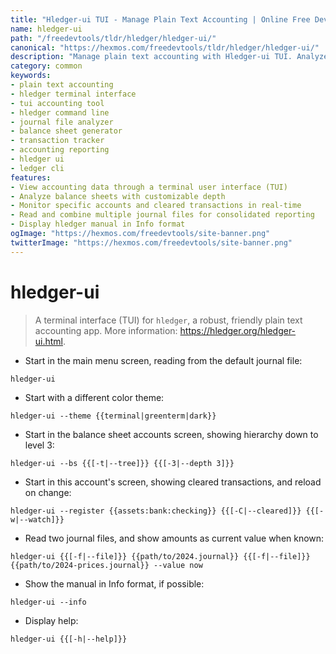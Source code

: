 ```yaml
---
title: "Hledger-ui TUI - Manage Plain Text Accounting | Online Free DevTools by Hexmos"
name: hledger-ui
path: "/freedevtools/tldr/hledger/hledger-ui/"
canonical: "https://hexmos.com/freedevtools/tldr/hledger/hledger-ui/"
description: "Manage plain text accounting with Hledger-ui TUI. Analyze journal files, create balance sheets, and track transactions with this terminal interface. Free online tool, no registration required."
category: common
keywords:
- plain text accounting
- hledger terminal interface
- tui accounting tool
- hledger command line
- journal file analyzer
- balance sheet generator
- transaction tracker
- accounting reporting
- hledger ui
- ledger cli
features:
- View accounting data through a terminal user interface (TUI)
- Analyze balance sheets with customizable depth
- Monitor specific accounts and cleared transactions in real-time
- Read and combine multiple journal files for consolidated reporting
- Display hledger manual in Info format
ogImage: "https://hexmos.com/freedevtools/site-banner.png"
twitterImage: "https://hexmos.com/freedevtools/site-banner.png"
---
```


# hledger-ui

> A terminal interface (TUI) for `hledger`, a robust, friendly plain text accounting app.
> More information: <https://hledger.org/hledger-ui.html>.

- Start in the main menu screen, reading from the default journal file:

`hledger-ui`

- Start with a different color theme:

`hledger-ui --theme {{terminal|greenterm|dark}}`

- Start in the balance sheet accounts screen, showing hierarchy down to level 3:

`hledger-ui --bs {{[-t|--tree]}} {{[-3|--depth 3]}}`

- Start in this account's screen, showing cleared transactions, and reload on change:

`hledger-ui --register {{assets:bank:checking}} {{[-C|--cleared]}} {{[-w|--watch]}}`

- Read two journal files, and show amounts as current value when known:

`hledger-ui {{[-f|--file]}} {{path/to/2024.journal}} {{[-f|--file]}} {{path/to/2024-prices.journal}} --value now`

- Show the manual in Info format, if possible:

`hledger-ui --info`

- Display help:

`hledger-ui {{[-h|--help]}}`
